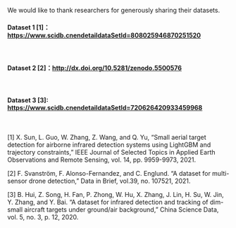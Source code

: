 We would like to thank researchers for generously sharing their datasets.

#### Dataset 1 [1]：https://www.scidb.cnendetaildataSetId=808025946870251520

​		

#### Dataset 2 [2]：http://dx.doi.org/10.5281/zenodo.5500576

​		

#### Dataset 3 [3]: https://www.scidb.cnendetaildataSetId=720626420933459968

​		

[1] X. Sun, L. Guo, W. Zhang, Z. Wang, and Q. Yu, “Small aerial target detection for airborne infrared detection systems using LightGBM and trajectory constraints,” IEEE Journal of Selected Topics in Applied Earth Observations and Remote Sensing, vol. 14, pp. 9959-9973, 2021.

[2] F. Svanström, F. Alonso-Fernandez, and C. Englund. “A dataset for multi-sensor drone detection,” Data in Brief, vol.39, no. 107521, 2021.

[3] B. Hui, Z. Song, H. Fan, P. Zhong, W. Hu, X. Zhang, J. Lin, H. Su, W. Jin, Y. Zhang, and Y. Bai. “A dataset for infrared detection and tracking of dim-small aircraft targets under ground/air background,” China Science Data, vol. 5, no. 3, p. 12, 2020.
